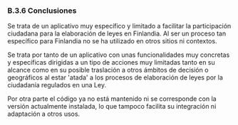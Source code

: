 ### B.3.6 Conclusiones

Se trata de un aplicativo muy específico y limitado a facilitar la participación ciudadana para la elaboración de leyes en Finlandia. Al ser un proceso tan específico para Finlandia no se ha utilizado en otros sitios ni contextos. 

Se trata por tanto de un aplicativo con unas funcionalidades muy concretas y específicas dirigidas a un tipo de acciones muy limitadas tanto en su alcance como en su posible traslación a otros ámbitos de decisión o geográficos al estar 'atada' a los procesos de elaboración de leyes por la ciudadanía regulados en una Ley.

Por otra parte el código ya no está mantenido ni se corresponde con la versión actualmente instalada, lo que tampoco facilita su integración ni adaptación a otros usos.

